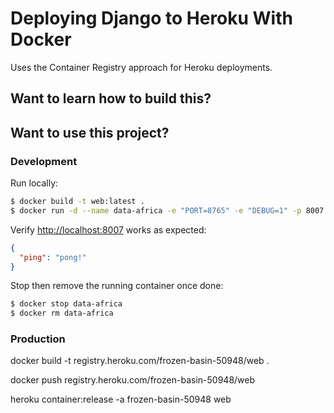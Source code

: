 # Deploying Django to Heroku With Docker

Uses the Container Registry approach for Heroku deployments.

## Want to learn how to build this?



## Want to use this project?

### Development

Run locally:

```sh
$ docker build -t web:latest .
$ docker run -d --name data-africa -e "PORT=8765" -e "DEBUG=1" -p 8007:8765 web:latest
```

Verify [http://localhost:8007](http://localhost:8007) works as expected:

```json
{
  "ping": "pong!"
}
```

Stop then remove the running container once done:

```sh
$ docker stop data-africa
$ docker rm data-africa
```

### Production

docker build -t registry.heroku.com/frozen-basin-50948/web .

docker push registry.heroku.com/frozen-basin-50948/web

heroku container:release -a frozen-basin-50948 web
